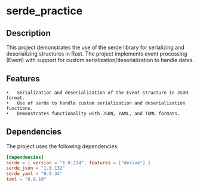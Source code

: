 # serde_practice

## Description

This project demonstrates the use of the serde library for serializing and deserializing structures in Rust. The project implements event processing (Event) with support for custom serialization/deserialization to handle dates.

## Features

	•	Serialization and deserialization of the Event structure in JSON format.
	•	Use of serde to handle custom serialization and deserialization functions.
	•	Demonstrates functionality with JSON, YAML, and TOML formats.

## Dependencies

The project uses the following dependencies:

```toml
[dependencies]
serde = { version = "1.0.214", features = ["derive"] }
serde_json = "1.0.132"
serde_yaml = "0.9.34"
toml = "0.8.19"
